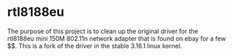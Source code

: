 rtl8188eu
=========

The purpose of this project is to clean up the original driver for the rtl8188eu mini 150M 802.11n network adapter that is found on ebay for a few $$. This is a fork of the driver in the stable 3.16.1 linux kernel. 


